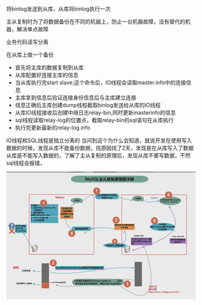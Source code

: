 将binlog发送到从库，从库将binlog执行一次

主从复制时为了将数据备份在不同的机器上，防止一台机器故障，没有替代的机器，解决单点故障

业务代码读写分离

在从库上做一个备份

- 首先将主库的数据复制到从库
- 从库配置好连接主库的信息
- 当从库执行完start slave;这个命令后，IO线程会读取master.info中的连接信息
- 主库拿到信息后验证连接身份信息后与主库建立连接
- 信息正确后主库创建dump线程截取binlog发送给从库的IO线程
- 从库IO线程接收后创建中继日志relay-bin,同时更新masterinfo的信息
- sql线程读取relay-log的位置点，截取relay-bin的sql语句在从库执行
- 执行完更新最新的relay-log.info

IO线程和SQL线程是独立分离的
  当问到这个为什么会知道，就说开发在使用写入数据的时候，发现从库不能备份数据，找原因找了2天，发现是在从库写入了数据
  从库是不能写入数据的，了解了主从复制的原理后，发现从库不要写数据，不然sql线程会报错，

![](attachments/Pasted%20image%2020240908154751.png)